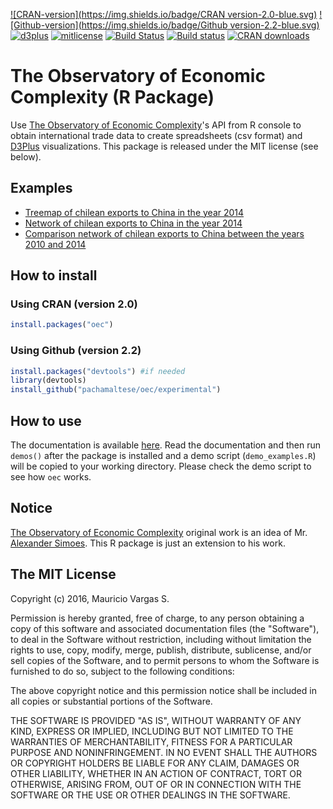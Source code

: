 [![CRAN-version](https://img.shields.io/badge/CRAN version-2.0-blue.svg)](https://cran.r-project.org/web/packages/oec/)
[![Github-version](https://img.shields.io/badge/Github version-2.2-blue.svg)](https://github.com/pachamaltese/oec) [![d3plus](https://img.shields.io/badge/D3plus-2.0-green.svg)](https://github.com/alexandersimoes/d3plus) [![mitlicense](https://img.shields.io/badge/License-MIT-green.svg)](https://opensource.org/licenses/MIT)
[![Build Status](https://travis-ci.org/pachamaltese/oec.svg?branch=master)](https://travis-ci.org/pachamaltese/oec)
[![Build status](https://ci.appveyor.com/api/projects/status/5xvlffxy8ro4wc34?svg=true)](https://ci.appveyor.com/project/pachamaltese/oec)
[![CRAN downloads](http://cranlogs.r-pkg.org/badges/oec)](http://cran.rstudio.com/web/packages/oec/index.html)

# The Observatory of Economic Complexity (R Package)

Use [The Observatory of Economic Complexity](http://atlas.media.mit.edu/en/)'s API from R console to obtain international trade data to create spreadsheets (csv format) and [D3Plus](http://d3plus.org/) visualizations. This package is released under the MIT license (see below).

## Examples

  * [Treemap of chilean exports to China in the year 2014](http://pacha.hk/oec/chl_chn_2014_6char_treemap_exports.html)
  * [Network of chilean exports to China in the year 2014](http://pacha.hk/oec/chl_chn_2014_6char_network_exports.html)
  * [Comparison network of chilean exports to China between the years 2010 and 2014](http://pacha.hk/oec/chl_chn_2010_2014_6char_network_exports.html)

## How to install

### Using CRAN (version 2.0)

```r
install.packages("oec")
```

### Using Github (version 2.2)

```r
install.packages("devtools") #if needed
library(devtools)
install_github("pachamaltese/oec/experimental")
```

## How to use 

The documentation is available [here](http://pacha.hk/oec/oec.pdf). Read the documentation and then run `demos()` after the package is installed and a demo script (`demo_examples.R`) will be copied to your working directory. Please check the demo script to see how `oec` works.

## Notice

[The Observatory of Economic Complexity](http://atlas.media.mit.edu/en/) original work is an idea of Mr. [Alexander Simoes](https://github.com/alexandersimoes/oec). This R package is just an extension to his work.

## The MIT License

Copyright (c) 2016, Mauricio Vargas S.

Permission is hereby granted, free of charge, to any person obtaining
a copy of this software and associated documentation files (the
"Software"), to deal in the Software without restriction, including
without limitation the rights to use, copy, modify, merge, publish,
distribute, sublicense, and/or sell copies of the Software, and to
permit persons to whom the Software is furnished to do so, subject to
the following conditions:

The above copyright notice and this permission notice shall be
included in all copies or substantial portions of the Software.

THE SOFTWARE IS PROVIDED "AS IS", WITHOUT WARRANTY OF ANY KIND,
EXPRESS OR IMPLIED, INCLUDING BUT NOT LIMITED TO THE WARRANTIES OF
MERCHANTABILITY, FITNESS FOR A PARTICULAR PURPOSE AND
NONINFRINGEMENT. IN NO EVENT SHALL THE AUTHORS OR COPYRIGHT HOLDERS BE
LIABLE FOR ANY CLAIM, DAMAGES OR OTHER LIABILITY, WHETHER IN AN ACTION
OF CONTRACT, TORT OR OTHERWISE, ARISING FROM, OUT OF OR IN CONNECTION
WITH THE SOFTWARE OR THE USE OR OTHER DEALINGS IN THE SOFTWARE.
